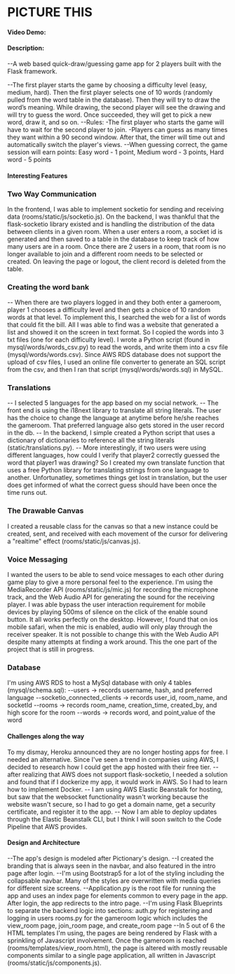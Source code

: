 # PICTURE THIS
#### Video Demo:  <URL HERE>
#### Description:
--A web based quick-draw/guessing game app for 2 players built with the Flask framework.

--The first player starts the game by choosing a difficulty level (easy, medium, hard). Then the first player selects one of 10 words (randomly pulled from the word table in the database). Then they will try to draw the word’s meaning. 
While drawing, the second player will see the drawing and will try to guess the word. Once succeeded, they will get to pick a new word, draw it, and so on. 
--Rules: 
-The first player who starts the game will have to wait for the second player to join. 
-Players can guess as many times they want within a 90 second window. After that, the timer will time out and automatically switch the player's views.
--When guessing correct, the game session will earn points: 
Easy word - 1 point, Medium word - 3 points, Hard word - 5 points 

#### Interesting Features

### Two Way Communication
In the frontend, I was able to implement socketio for sending and receiving data (rooms/static/js/socketio.js).
On the backend, I was thankful that the flask-socketio library existed and is handling the distribution of the data between clients in a given room.
When a user enters a room, a socket id is generated and then saved to a table in the database to keep track of how many users are in a room. Once there are 2 users in a room, that room is no longer available to join and a different room needs to be selected or created. On leaving the page or logout, the client record is deleted from the table.

### Creating the word bank
-- When there are two players logged in and they both enter a gameroom,
player 1 chooses a difficulty level and then gets a choice of 10 random words at that level.
To implement this, I searched the web for a list of words that could fit the bill. All I was able to find was a website that generated a list and showed it on the screen in text format. So I copied the words into 3 txt files (one for each difficulty level). 
I wrote a Python script (found in mysql/words/words_csv.py) to read the words, and write them into a csv file (mysql/words/words.csv).
Since AWS RDS database does not support the upload of csv files, I used an online file converter to generate an SQL script from the csv, and then I ran that script (mysql/words/words.sql) in MySQL.

### Translations
-- I selected 5 languages for the app based on my social network.
-- The front end is using the i18next library to translate all string literals.
The user has the choice to change the language at anytime before he/she reaches the gameroom. That preferred language also gets stored in the user record in the db.
-- In the backend, I simple created a Python script that uses a dictionary of dictionaries to reference all the string literals (static/translations.py).
-- More interestingly, if two users were using different languages, how could I verify that player2 correctly guessed the word that player1 was drawing? So I created my own translate function that uses a free Python library for translating strings from one language to another. Unfortunatley, sometimes things get lost in translation, but the user does get informed of what the correct guess should have been once the time runs out.

### The Drawable Canvas
I created a reusable class for the canvas so that a new instance could be created, sent, and received with each movement of the cursor for delivering a "realtime" effect (rooms/static/js/canvas.js).

### Voice Messaging
I wanted the users to be able to send voice messages to each other during game play to give a more personal feel to the experience.
I'm using the MediaRecorder API (rooms/static/js/mic.js) for recording the microphone track, and the Web Audio API for generating the sound for the receiving player. 
I was able bypass the user interaction requirement for mobile devices by playing 500ms of silence on the click of the enable sound button. 
It all works perfectly on the desktop. However, I found that on ios mobile safari, when the mic is enabled, audio will only play through the receiver speaker. It is not possible to change this with the Web Audio API despite many attempts at finding a work around.
This the one part of the project that is still in progress.

### Database
I'm using AWS RDS to host a MySql database with only 4 tables (mysql/schema.sql): 
--users -> records username, hash, and preferred language 
--socketio_connected_clients -> records user_id, room_name, and socketId
--rooms -> records room_name, creation_time, created_by, and high score for the room
--words -> records word, and point_value of the word

#### Challenges along the way
To my dismay, Heroku announced they are no longer hosting apps for free. I needed an alternative. Since I've seen a trend in companies using AWS, I decided to research how I could get the app hosted with their free tier.
-- after realizing that AWS does not support flask-socketio, I needed a solution and found that if I dockerize my app, it would work in AWS. So I had to learn how to implement Docker. 
-- I am using AWS Elastic Beanstalk for hosting, but saw that the websocket functionality wasn't working because the website wasn't secure, so I had to go get a domain name, get a security certificate, and register it to the app.
-- Now I am able to deploy updates through the Elastic Beanstalk CLI, but I think I will soon switch to the Code Pipeline that AWS provides.

#### Design and Architecture
--The app's design is modeled after Pictionary's design.
--I created the branding that is always seen in the navbar, and also featured in the
intro page after login. 
--I'm using Bootstrap5 for a lot of the styling including the collapsable navbar. Many of the styles are overwritten with media queries for different size screens.
--Application.py is the root file for running the app and uses an index page for   elements common to every page in the app. After login, the app redirects to the intro page.
--I'm using Flask Blueprints to separate the backend logic into sections: 
    auth.py for registering and logging in users
    rooms.py for the gameroom logic which includes the view_room page, join_room page, and create_room page
--In 5 out of 6 the HTML templates I'm using, the pages are being rendered by Flask with a sprinkling of Javascript involvement. 
Once the gameroom is reached (rooms/templates/view_room.html), the page is altered with mostly reusable components similar to a single page application, all written in Javascript (rooms/static/js/components.js).